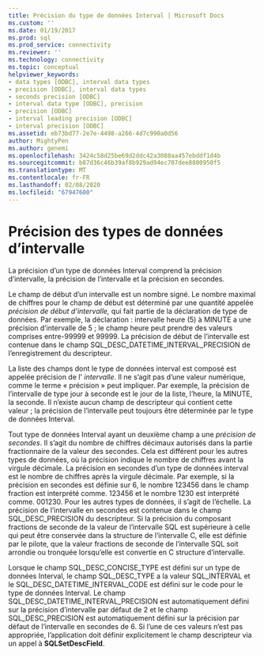 ```yaml
---
title: Précision du type de données Interval | Microsoft Docs
ms.custom: ''
ms.date: 01/19/2017
ms.prod: sql
ms.prod_service: connectivity
ms.reviewer: ''
ms.technology: connectivity
ms.topic: conceptual
helpviewer_keywords:
- data types [ODBC], interval data types
- precision [ODBC], interval data types
- seconds precision [ODBC]
- interval data type [ODBC], precision
- precision [ODBC]
- interval leading precision [ODBC]
- interval precision [ODBC]
ms.assetid: eb73bd77-2e7e-4498-a266-4d7c990a0d56
author: MightyPen
ms.author: genemi
ms.openlocfilehash: 3424c58d25be69d2ddc42a3088aa457ebddf1d4b
ms.sourcegitcommit: b87d36c46b39af8b929ad94ec707dee8800950f5
ms.translationtype: MT
ms.contentlocale: fr-FR
ms.lasthandoff: 02/08/2020
ms.locfileid: "67947600"
---
```

# <a name="interval-data-type-precision"></a>Précision des types de données d’intervalle
La précision d’un type de données Interval comprend la précision d’intervalle, la précision de l’intervalle et la précision en secondes.  
  
 Le champ de début d’un intervalle est un nombre signé. Le nombre maximal de chiffres pour le champ de début est déterminé par une quantité appelée *précision de début d’intervalle,* qui fait partie de la déclaration de type de données. Par exemple, la déclaration : intervalle heure (5) à MINUTE a une précision d’intervalle de 5 ; le champ heure peut prendre des valeurs comprises entre-99999 et 99999. La précision de début de l’intervalle est contenue dans le champ SQL_DESC_DATETIME_INTERVAL_PRECISION de l’enregistrement du descripteur.  
  
 La liste des champs dont le type de données interval est composé est appelée précision de l' *intervalle*. Il ne s’agit pas d’une valeur numérique, comme le terme « précision » peut impliquer. Par exemple, la précision de l’intervalle de type jour à seconde est le jour de la liste, l’heure, la MINUTE, la seconde. Il n’existe aucun champ de descripteur qui contient cette valeur ; la précision de l’intervalle peut toujours être déterminée par le type de données Interval.  
  
 Tout type de données Interval ayant un deuxième champ a une *précision de secondes*. Il s’agit du nombre de chiffres décimaux autorisés dans la partie fractionnaire de la valeur des secondes. Cela est différent pour les autres types de données, où la précision indique le nombre de chiffres avant la virgule décimale. La précision en secondes d’un type de données interval est le nombre de chiffres après la virgule décimale. Par exemple, si la précision en secondes est définie sur 6, le nombre 123456 dans le champ fraction est interprété comme. 123456 et le nombre 1230 est interprété comme. 001230. Pour les autres types de données, il s’agit de l’échelle. La précision de l’intervalle en secondes est contenue dans le champ SQL_DESC_PRECISION du descripteur. Si la précision du composant fractions de seconde de la valeur de l’intervalle SQL est supérieure à celle qui peut être conservée dans la structure de l’intervalle C, elle est définie par le pilote, que la valeur fractions de seconde de l’intervalle SQL soit arrondie ou tronquée lorsqu’elle est convertie en C structure d’intervalle.  
  
 Lorsque le champ SQL_DESC_CONCISE_TYPE est défini sur un type de données Interval, le champ SQL_DESC_TYPE a la valeur SQL_INTERVAL et le SQL_DESC_DATETIME_INTERVAL_CODE est défini sur le code pour le type de données Interval. Le champ SQL_DESC_DATETIME_INTERVAL_PRECISION est automatiquement défini sur la précision d’intervalle par défaut de 2 et le champ SQL_DESC_PRECISION est automatiquement défini sur la précision par défaut de l’intervalle en secondes de 6. Si l’une de ces valeurs n’est pas appropriée, l’application doit définir explicitement le champ descripteur via un appel à **SQLSetDescField**.
